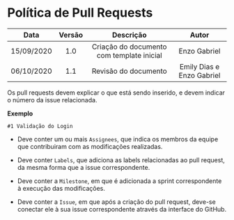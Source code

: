# Política de Pull Requests

| Data       | Versão | Descrição            | Autor             |
|:----------:|:------:|:--------------------:|:-----------------:|
| 15/09/2020 | 1.0 | Criação do documento com template inicial  | Enzo Gabriel|
| 06/10/2020 | 1.1 | Revisão do documento | Emily Dias e Enzo Gabriel|

Os pull requests devem explicar o que está sendo inserido, e devem indicar o número da issue relacionada.

<b>Exemplo</b>

```
#1 Validação do Login
```

* Deve conter um ou mais ```Assignees```, que indica os membros da equipe que contribuiram com as modificações realizadas.

* Deve conter ```Labels```, que adiciona as labels relacionadas ao pull request, da mesma forma que a issue correspondente.

* Deve conter a ```Milestone```, em que é adicionada a sprint correspondente à execução das modificações.

* Deve conter a ```Issue```, em que após a criação do pull request, deve-se conectar ele à sua issue correspondente através da interface do GitHub.